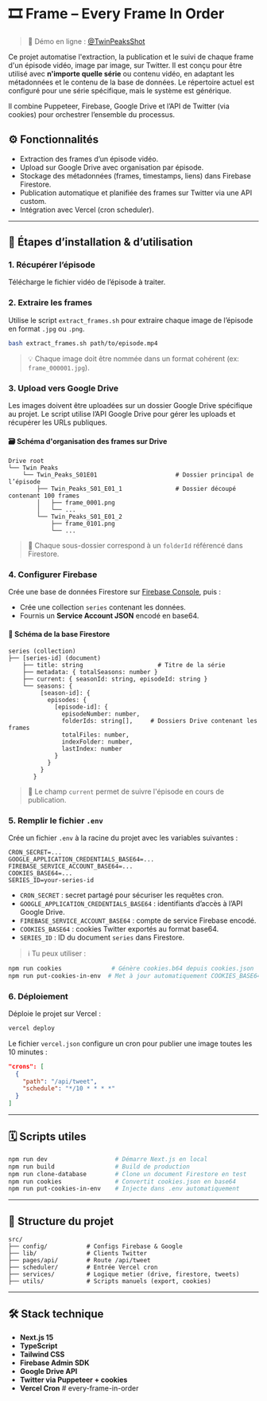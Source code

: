 # 🎞️ Frame – Every Frame In Order

> 🧪 Démo en ligne : [@TwinPeaksShot](https://x.com/TwinPeaksShot)

Ce projet automatise l'extraction, la publication et le suivi de chaque frame d'un épisode vidéo, image par image, sur Twitter. Il est conçu pour être utilisé avec **n'importe quelle série** ou contenu vidéo, en adaptant les métadonnées et le contenu de la base de données. Le répertoire actuel est configuré pour une série spécifique, mais le système est générique.

Il combine Puppeteer, Firebase, Google Drive et l’API de Twitter (via cookies) pour orchestrer l’ensemble du processus.

## ⚙️ Fonctionnalités

* Extraction des frames d’un épisode vidéo.
* Upload sur Google Drive avec organisation par épisode.
* Stockage des métadonnées (frames, timestamps, liens) dans Firebase Firestore.
* Publication automatique et planifiée des frames sur Twitter via une API custom.
* Intégration avec Vercel (cron scheduler).

---

## 🚀 Étapes d’installation & d’utilisation

### 1. Récupérer l’épisode

Télécharge le fichier vidéo de l’épisode à traiter.

### 2. Extraire les frames

Utilise le script `extract_frames.sh` pour extraire chaque image de l’épisode en format `.jpg` ou `.png`.

```bash
bash extract_frames.sh path/to/episode.mp4
```

> 💡 Chaque image doit être nommée dans un format cohérent (ex: `frame_000001.jpg`).

### 3. Upload vers Google Drive

Les images doivent être uploadées sur un dossier Google Drive spécifique au projet. Le script utilise l’API Google Drive pour gérer les uploads et récupérer les URLs publiques.

#### 🗃️ Schéma d'organisation des frames sur Drive

```
Drive root
└── Twin Peaks
    └── Twin_Peaks_S01E01                      # Dossier principal de l’épisode
        ├── Twin_Peaks_S01_E01_1               # Dossier découpé contenant 100 frames
        │   ├── frame_0001.png
        │   └── ...
        └── Twin_Peaks_S01_E01_2
            ├── frame_0101.png
            └── ...
```

> 📂 Chaque sous-dossier correspond à un `folderId` référencé dans Firestore.

### 4. Configurer Firebase

Crée une base de données Firestore sur [Firebase Console](https://console.firebase.google.com/), puis :

* Crée une collection `series` contenant les données.
* Fournis un **Service Account JSON** encodé en base64.

#### 📁 Schéma de la base Firestore

```
series (collection)
├── [series-id] (document)
    ├── title: string                     # Titre de la série
    ├── metadata: { totalSeasons: number }
    ├── current: { seasonId: string, episodeId: string }
    └── seasons: {
         [season-id]: {
           episodes: {
             [episode-id]: {
               episodeNumber: number,
               folderIds: string[],     # Dossiers Drive contenant les frames
               totalFiles: number,
               indexFolder: number,
               lastIndex: number
             }
           }
         }
       }
```

> 🔹 Le champ `current` permet de suivre l'épisode en cours de publication.

### 5. Remplir le fichier `.env`

Crée un fichier `.env` à la racine du projet avec les variables suivantes :

```env
CRON_SECRET=...
GOOGLE_APPLICATION_CREDENTIALS_BASE64=...
FIREBASE_SERVICE_ACCOUNT_BASE64=...
COOKIES_BASE64=...
SERIES_ID=your-series-id
```

* `CRON_SECRET` : secret partagé pour sécuriser les requêtes cron.
* `GOOGLE_APPLICATION_CREDENTIALS_BASE64` : identifiants d’accès à l’API Google Drive.
* `FIREBASE_SERVICE_ACCOUNT_BASE64` : compte de service Firebase encodé.
* `COOKIES_BASE64` : cookies Twitter exportés au format base64.
* `SERIES_ID` : ID du document `series` dans Firestore.

> ℹ️ Tu peux utiliser :

```bash
npm run cookies              # Génère cookies.b64 depuis cookies.json
npm run put-cookies-in-env  # Met à jour automatiquement COOKIES_BASE64 dans le .env
```

### 6. Déploiement

Déploie le projet sur Vercel :

```bash
vercel deploy
```

Le fichier `vercel.json` configure un cron pour publier une image toutes les 10 minutes :

```json
"crons": [
  {
    "path": "/api/tweet",
    "schedule": "*/10 * * * *"
  }
]
```

---

## 🗓️ Scripts utiles

```bash
npm run dev                   # Démarre Next.js en local
npm run build                 # Build de production
npm run clone-database        # Clone un document Firestore en test
npm run cookies               # Convertit cookies.json en base64
npm run put-cookies-in-env    # Injecte dans .env automatiquement
```

---

## 📁 Structure du projet

```
src/
├── config/           # Configs Firebase & Google
├── lib/              # Clients Twitter
├── pages/api/        # Route /api/tweet
├── scheduler/        # Entrée Vercel cron
├── services/         # Logique metier (drive, firestore, tweets)
├── utils/            # Scripts manuels (export, cookies)
```

---

## 🛠️ Stack technique

* **Next.js 15**
* **TypeScript**
* **Tailwind CSS**
* **Firebase Admin SDK**
* **Google Drive API**
* **Twitter via Puppeteer + cookies**
* **Vercel Cron**
#   e v e r y - f r a m e - i n - o r d e r  
 